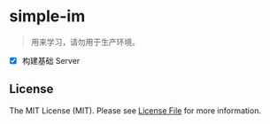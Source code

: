 # simple-im

> 用来学习，请勿用于生产环境。

- [x] 构建基础 Server

## License

The MIT License (MIT). Please see [License File](LICENSE) for more information.